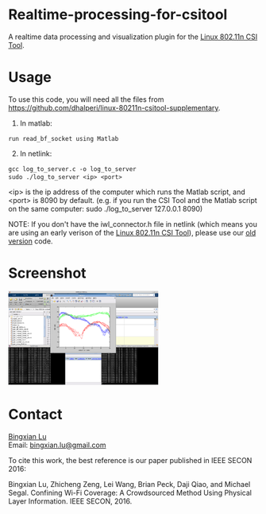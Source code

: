 # Realtime-processing-for-csitool
A realtime data processing and visualization plugin for the [Linux 802.11n CSI Tool](https://github.com/dhalperi/linux-80211n-csitool).

# Usage
To use this code, you will need all the files from https://github.com/dhalperi/linux-80211n-csitool-supplementary.

1. In matlab:
~~~
run read_bf_socket using Matlab
~~~

2. In netlink:
~~~
gcc log_to_server.c -o log_to_server
sudo ./log_to_server <ip> <port>
~~~
\<ip\> is the ip address of the computer which runs the Matlab script, and \<port\> is 8090 by default. (e.g. if you run the CSI Tool and the Matlab script on the same computer: sudo ./log_to_server 127.0.0.1 8090)

NOTE: If you don't have the iwl_connector.h file in netlink (which means you are using an early verison of the [Linux 802.11n CSI Tool](https://github.com/dhalperi/linux-80211n-csitool)), please use our [old version](https://github.com/lubingxian/Realtime-processing-for-csitool/tree/master/netlink/old%20version) code.

# Screenshot
<img src="pic1.png" width = "60%" />

# Contact
[Bingxian Lu](https://lubingxian.cn)   
Email: bingxian.lu@gmail.com

To cite this work, the best reference is our paper published in IEEE SECON 2016:

Bingxian Lu, Zhicheng Zeng, Lei Wang, Brian Peck, Daji Qiao, and Michael Segal. 
Confining Wi-Fi Coverage: A Crowdsourced Method Using Physical Layer Information. 
IEEE SECON, 2016.
